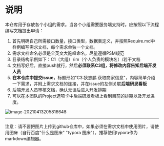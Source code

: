 # 说明

本仓库用于存放各个小组的需求。当各个小组需要服务端支持时，应按照以下流程编写文档提出申请：

1. 首先明确自己所需接口数量，接口类型，数据表定义，并按照Require.md中样例编写需求文档，每个需求单独一个文档。
2. 需求文档命名必须是全英文大驼峰命名，尽量遵循PSM规范
3. 目录结构示例如下：C1（大组）/im（个人负责的模块名）/若干文档
4. 文档写好后，直接push就行，然后**必须联系C3组，将修改内容告知后端开发人员**
5. **在本仓库中提交issue**，标题形如"C3:狄志鹏 获取商家信息"，内容简单介绍一下需求，并附上需求文档的连接，并在issue的左侧关联**后端研发看板**
6. 后端开发人员审核文档，确认无误后进入开发排期
7. 可以在本团队的Project选项卡中后端研发看板上看到目前的排期以及开发进度。

![image-20210413205818648](https://tva1.sinaimg.cn/large/008eGmZEly1gpiey540gaj320m0u0gse.jpg)

---

注意：请不要把图片上传到github仓库中，如果必须在需求文档中使用图片，请使用图床（自行百度"什么是图床" "typora 图床"），推荐使用typora作为markdown编辑器。

